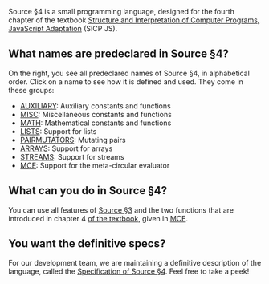 Source §4 is a small programming language, designed for the fourth chapter
of the textbook
<a href="https://sourceacademy.org/sicpjs">Structure and Interpretation
of Computer Programs, JavaScript Adaptation</a> (SICP JS). 

## What names are predeclared in Source §4?

On the right, you see all predeclared names of Source §4, in alphabetical
order. Click on a name to see how it is defined and used. They come in these groups:
  <ul>
    <li>
      <a href="../AUXILIARY/index.html">AUXILIARY</a>: Auxiliary constants and functions
    </li>
    <li>
      <a href="../MISC/index.html">MISC</a>: Miscellaneous constants and functions
    </li>
    <li>
      <a href="../MATH/index.html">MATH</a>: Mathematical constants and functions
    </li>
    <li>
      <a href="../LISTS/index.html">LISTS</a>: Support for lists
    </li>
    <li>
      <a href="../PAIRMUTATORS/index.html">PAIRMUTATORS</a>: Mutating pairs
    </li>
    <li>
      <a href="../ARRAYS/index.html">ARRAYS</a>: Support for arrays
    </li>
    <li>
      <a href="../STREAMS/index.html">STREAMS</a>: Support for streams
    </li>
    <li>
      <a href="../MCE/index.html">MCE</a>: Support for the meta-circular evaluator
    </li>
  </ul>

## What can you do in Source §4?

You can use all features of
<a href="../source_3/">Source §3</a> and 
the two functions that are introduced in chapter 4
<a href="https://sourceacademy.org/sicpjs">of the textbook</a>,
given in  <a href="../MCE/index.html">MCE</a>.

## You want the definitive specs?

For our development team, we are maintaining a definitive description
of the language, called the
<a href="../source_4.pdf">Specification of Source §4</a>. Feel free to
take a peek!
